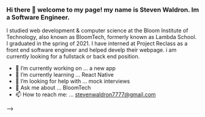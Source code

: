 ### Hi there 👋 welcome to my page! my name is Steven Waldron. Im a Software Engineer.


I studied web development & computer science at the Bloom Institute of Technology, also known as BloomTech, formerly known as Lambda School. I graduated in the spring of 2021.
I have interned at Project Reclass as a front end software engineer and helped develp their webpage.
i am currently looking for a fullstack or back end position.

- 🔭 I’m currently working on ... a new app
- 🌱 I’m currently learning ... React Native
- 🤔 I’m looking for help with ... mock interviews
- 💬 Ask me about ... BloomTech
- 📫 How to reach me: ... stevenwaldron7777@gmail.com

-->
